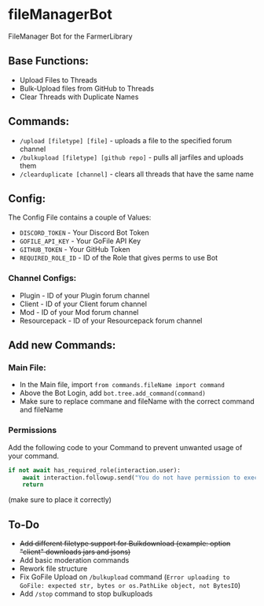 # fileManagerBot
FileManager Bot for the FarmerLibrary




## Base Functions:
- Upload Files to Threads
- Bulk-Upload files from GitHub to Threads
- Clear Threads with Duplicate Names


## Commands:
- `/upload [filetype] [file]` - uploads a file to the specified forum channel
- `/bulkupload [filetype] [github repo]` - pulls all jarfiles and uploads them
- `/clearduplicate [channel]` - clears all threads that have the same name

## Config:
The Config File contains a couple of Values:
- `DISCORD_TOKEN` - Your Discord Bot Token
- `GOFILE_API_KEY` - Your GoFile API Key
- `GITHUB_TOKEN` - Your GitHub Token
- `REQUIRED_ROLE_ID` - ID of the Role that gives perms to use Bot

### Channel Configs:
- Plugin - ID of your Plugin forum channel
- Client - ID of your Client forum channel
- Mod - ID of your Mod forum channel
- Resourcepack - ID of your Resourcepack forum channel

## Add new Commands:
### Main File: 
- In the Main file, import
`from commands.fileName import command`
- Above the Bot Login, add
`bot.tree.add_command(command)`
- Make sure to replace commane and fileName with the correct command and fileName

### Permissions
Add the following code to your Command to prevent unwanted usage of your command. 
```py
if not await has_required_role(interaction.user):
    await interaction.followup.send("You do not have permission to execute this command.")
    return
```
(make sure to place it correctly)

## To-Do
- ~~Add different filetype support for Bulkdownload (example: option "client" downloads jars and jsons)~~
- Add basic moderation commands
- Rework file structure
- Fix GoFile Upload on `/bulkupload` command (`Error uploading to GoFile: expected str, bytes or os.PathLike object, not BytesIO`)
- Add `/stop` command to stop bulkuploads



